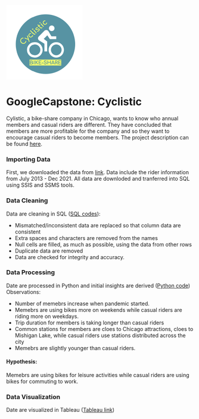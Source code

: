 ![alt text](Logo.png)

# GoogleCapstone: Cyclistic
Cylistic, a bike-share company in Chicago, wants to know who annual members and casual riders are different. They have concluded that members are more profitable for the company and so they want to encourage casual riders to become members. The project description can be found [here](Description.pdf). 

### Importing Data
First, we downloaded the data from [link](https://divvy-tripdata.s3.amazonaws.com/index.html). Data include the rider information from July 2013 - Dec 2021. All data are downloded and tranferred into SQL using SSIS and SSMS tools. 

### Data Cleaning
Data are cleaning in SQL ([SQL codes](SQL/SQLQuery.sql)):
  * Mismatched/inconsistent data are replaced so that column data are consistent 
  * Extra spaces and characters are removed from the names
  * Null cells are filled, as much as possible, using the data from other rows
  * Duplicate data are removed
  * Data are checked for integrity and accuracy.

### Data Processing 
Date are processed in Python and initial insights are derived ([Python code]())
Observations:
  * Number of memebrs increase when pandemic started.
  * Memebrs are using bikes more on weekends while casual riders are riding more on weekdays.
  * Trip duration for members is taking longer than casual riders 
  * Common stations for members are cloes to Chicago attractions, cloes to Mishigan Lake, while casual riders use stations distributed across the city
  * Memebrs are slightly younger than casual riders.

#### Hypothesis:
Memebrs are using bikes for leisure activities while casual riders are using bikes for commuting to work.

### Data Visualization
Date are visualized in Tableau ([Tableau link](https://public.tableau.com/app/profile/hamed7970/viz/GoogleCapstone_16422249161910/Dashboard1))
